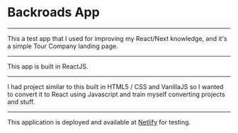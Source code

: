 # Backroads App

---

This a test app that I used for improving my React/Next knowledge, and it's a simple Tour Company landing page.

---

This app is built in ReactJS.

---

I had project similar to this built in HTML5 / CSS and VanillaJS so I wanted to convert it to React using Javascript and train myself converting projects and stuff.

---

This application is deployed and available at [Netlify](https://umrentv-backroads-app.netlify.app/) for testing.
